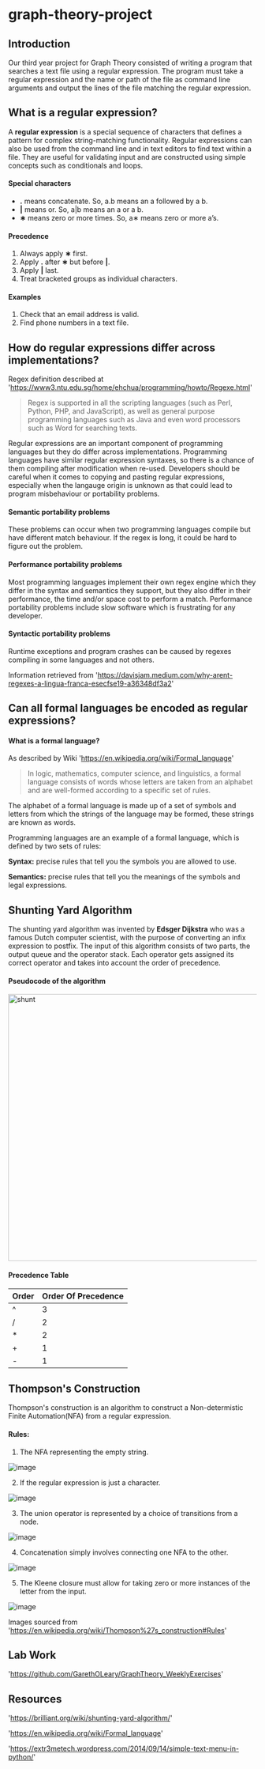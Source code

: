 # graph-theory-project

## Introduction

Our third year project for Graph Theory consisted of writing a program that searches a text file using a regular expression.
The program must take a regular expression and the name or path of the file as command line arguments and output the lines of the file matching the regular expression.

## What is a regular expression?

A **regular expression** is a special sequence of characters that defines a pattern for complex string-matching functionality. 
Regular expressions can also be used from the command line and in text editors to find text within a file.
They are useful for validating input and are constructed using simple concepts such as conditionals and loops.

#### Special characters

- **.** means concatenate. So, a.b means an a followed by a b.
- **|** means or. So, a|b means an a or a b.
- **∗** means zero or more times. So, a∗ means zero or more a’s.

#### Precedence 

1. Always apply **∗** first.
2. Apply **.** after **∗** but before **|**.
3. Apply **|** last.
4. Treat bracketed groups as individual characters.

#### Examples 
1. Check that an email address is valid.
2. Find phone numbers in a text file.

## How do regular expressions differ across implementations?

Regex definition described at 'https://www3.ntu.edu.sg/home/ehchua/programming/howto/Regexe.html'
> Regex is supported in all the scripting languages (such as Perl, Python, PHP, and JavaScript), as well as general purpose programming languages such as Java and even word processors such as Word for searching texts. 

Regular expressions are an important component of programming languages but they do differ across implementations.
Programming languages have similar regular expression syntaxes, so there is a chance of them compiling after modification when re-used. 
Developers should be careful when it comes to copying and pasting regular expressions, especially when the langauge origin is unknown as that could lead to program misbehaviour or portability problems.

#### Semantic portability problems
These problems can occur when two programming languages compile but have different match behaviour. If the regex is long, it could be hard to figure out the problem.

#### Performance portability problems
Most programming languages implement their own regex engine which they differ in the syntax and semantics they support, but they also differ in their performance, the time and/or space cost to perform a match. Performance portability problems include slow software which is frustrating for any developer.

#### Syntactic portability problems
Runtime exceptions and program crashes can be caused by regexes compiling in some languages and not others. 

Information retrieved from 'https://davisjam.medium.com/why-arent-regexes-a-lingua-franca-esecfse19-a36348df3a2'

## Can all formal languages be encoded as regular expressions?

#### What is a formal language?

As described by Wiki 'https://en.wikipedia.org/wiki/Formal_language'
> In logic, mathematics, computer science, and linguistics, a formal language consists of words whose letters are taken from an alphabet and are well-formed according to a specific set of rules.

The alphabet of a formal language is made up of a  set of symbols and letters from which the strings of the language may be formed, these strings are known as words. 

Programming languages are an example of a formal language, which is defined by two sets of rules:

**Syntax:** precise rules that tell you the symbols you are allowed to use.

**Semantics:** precise rules that tell you the meanings of the symbols and legal expressions.

## Shunting Yard Algorithm

The shunting yard algorithm was invented by **Edsger Dijkstra** who was a famous Dutch computer scientist, with the purpose of converting an infix expression to postfix.
The input of this algorithm consists of two parts, the output queue and the operator stack. 
Each operator gets assigned its correct operator and takes into account the order of precedence.

#### Pseudocode of the algorithm

<img width="540" alt="shunt" src="https://user-images.githubusercontent.com/48318455/116535641-e2203d80-a8db-11eb-8c17-fa88f173018e.PNG">

#### Precedence Table 

| Order | Order Of Precedence | 
|---|---|
| ^ | 3 |
| / | 2 |
| * | 2 |
| + | 1 |
| - | 1 |

## Thompson's Construction

Thompson's construction is an algorithm to construct a Non-determistic Finite Automation(NFA) from a regular expression. 

#### Rules:

1. The NFA representing the empty string.

![image](https://user-images.githubusercontent.com/48318455/116588065-00556000-a913-11eb-81c7-f16efb053bbd.png)

2. If the regular expression is just a character.

![image](https://user-images.githubusercontent.com/48318455/116588409-7063e600-a913-11eb-9575-8f53aef9a741.png)

3. The union operator is represented by a choice of transitions from a node.

![image](https://user-images.githubusercontent.com/48318455/116588604-a7d29280-a913-11eb-8a5c-d4cf84452015.png)

4. Concatenation simply involves connecting one NFA to the other.

![image](https://user-images.githubusercontent.com/48318455/116588711-c9cc1500-a913-11eb-9c21-04f08ec10c6b.png)

5. The Kleene closure must allow for taking zero or more instances of the letter from the input.

![image](https://user-images.githubusercontent.com/48318455/116588226-2ed33b00-a913-11eb-9c89-ab6bda3ea8af.png)

Images sourced from 'https://en.wikipedia.org/wiki/Thompson%27s_construction#Rules'


## Lab Work 

'https://github.com/GarethOLeary/GraphTheory_WeeklyExercises'

## Resources 

'https://brilliant.org/wiki/shunting-yard-algorithm/'

'https://en.wikipedia.org/wiki/Formal_language'

'https://extr3metech.wordpress.com/2014/09/14/simple-text-menu-in-python/'














